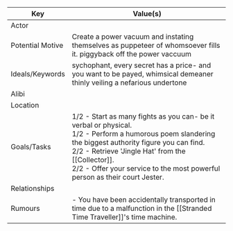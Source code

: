 | Key              | Value(s)                                                                                                                                                                                                                                                                                      |
| ---------------- | --------------------------------------------------------------------------------------------------------------------------------------------------------------------------------------------------------------------------------------------------------------------------------------------- |
| Actor            |                                                                                                                                                                                                                                                                                               |
| Potential Motive | Create a power vacuum and instating themselves as puppeteer of whomsoever fills it. piggyback off the power vaccuum                                                                                                                                                                           |
| Ideals/Keywords  | sychophant, every secret has a price- and you want to be payed, whimsical demeaner thinly veiling a nefarious undertone                                                                                                                                                                       |
| Alibi            |                                                                                                                                                                                                                                                                                               |
| Location         |                                                                                                                                                                                                                                                                                               |
| Goals/Tasks      | 1/2 - Start as many fights as you can- be it verbal or physical.<br>1/2 - Perform a humorous poem slandering the biggest authority figure you can find.<br>2/2 - Retrieve 'Jingle Hat' from the [[Collector]].<br>2/2 - Offer your service to the most powerful person as their court Jester. |
| Relationships    |                                                                                                                                                                                                                                                                                               |
| Rumours          | - You have been accidentally transported in time due to a malfunction in the [[Stranded Time Traveller]]'s time machine.                                                                                                                                                                      |
